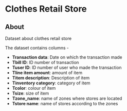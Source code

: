 # Clothes Retail Store

## About
Dataset about clothes retail store

The dataset contains columns -
- **Transaction data**: Date on which the transaction made
- **Tbill ID**: ID number of transaction
- **Tuser ID**: ID number of user who made the transaction
- **Tline item amount**: amount of item
- **Titem description**: Description of item
- **Tinventory category**: category of item
- **Tcolor**: colour of item
- **Tsize**: size of item
- **Tzone_name**: name of zones where stores are located
- **Tstore name**: name of stores according to the zones
